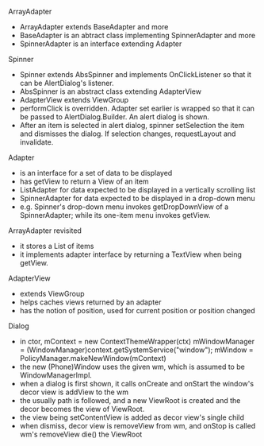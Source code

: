 ArrayAdapter<T>
- ArrayAdapter<T> extends BaseAdapter and more
- BaseAdapter is an abtract class implementing SpinnerAdapter and more
- SpinnerAdapter is an interface extending Adapter

Spinner
- Spinner extends AbsSpinner and implements OnClickListener so that it
  can be AlertDialog's listener.
- AbsSpinner is an abstract class extending AdapterView<SpinnerAdapter>
- AdapterView<T> extends ViewGroup
- performClick is overridden.  Adapter set earlier is wrapped so that it can be
  passed to AlertDialog.Builder.  An alert dialog is shown.
- After an item is selected in alert dialog, spinner setSelection the item and
  dismisses the dialog.  If selection changes, requestLayout and invalidate.

Adapter
- is an interface for a set of data to be displayed
- has getView to return a View of an item
- ListAdapter for data expected to be displayed in a vertically scrolling list
- SpinnerAdapter for data expected to be displayed in a drop-down menu
- e.g. Spinner's drop-down menu invokes getDropDownView of a SpinnerAdapter;
       while its one-item menu invokes getView.

ArrayAdapter<T> revisited
- it stores a List of items
- it implements adapter interface by returning a TextView when
  being getView.

AdapterView<T>
- extends ViewGroup
- helps caches views returned by an adapter
- has the notion of position, used for current position or position changed

Dialog
- in ctor,
  mContext = new ContextThemeWrapper(ctx)
  mWindowManager = (WindowManager)context.getSystemService("window");
  mWindow = PolicyManager.makeNewWindow(mContext)
- the new (Phone)Window uses the given wm, which is assumed to be WindowManagerImpl.
- when a dialog is first shown, it calls onCreate and onStart
  the window's decor view is addView to the wm
- the usually path is followed, and a new ViewRoot is created and the decor
  becomes the view of ViewRoot.
- the view being setContentView is added as decor view's single child
- when dismiss, decor view is removeView from wm, and onStop is called
  wm's removeView die() the ViewRoot
